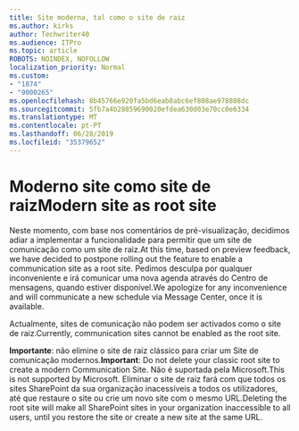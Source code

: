 ```yaml
---
title: Site moderna, tal como o site de raiz
ms.author: kirks
author: Techwriter40
ms.audience: ITPro
ms.topic: article
ROBOTS: NOINDEX, NOFOLLOW
localization_priority: Normal
ms.custom:
- "1874"
- "9000265"
ms.openlocfilehash: 8b45766e920fa5bd6eab8abc6ef808ae978808dc
ms.sourcegitcommit: 5fb7a4b28859690020efdea630d03e70cc0e6334
ms.translationtype: MT
ms.contentlocale: pt-PT
ms.lasthandoff: 06/28/2019
ms.locfileid: "35379652"
---
```

# <a name="modern-site-as-root-site"></a><span data-ttu-id="e13d1-102">Moderno site como site de raiz</span><span class="sxs-lookup"><span data-stu-id="e13d1-102">Modern site as root site</span></span>

<span data-ttu-id="e13d1-103">Neste momento, com base nos comentários de pré-visualização, decidimos adiar a implementar a funcionalidade para permitir que um site de comunicação como um site de raiz.</span><span class="sxs-lookup"><span data-stu-id="e13d1-103">At this time, based on preview feedback, we have decided to postpone rolling out the feature to enable a communication site as a root site.</span></span> <span data-ttu-id="e13d1-104">Pedimos desculpa por qualquer inconveniente e irá comunicar uma nova agenda através do Centro de mensagens, quando estiver disponível.</span><span class="sxs-lookup"><span data-stu-id="e13d1-104">We apologize for any inconvenience and will communicate a new schedule via Message Center, once it is available.</span></span>

<span data-ttu-id="e13d1-105">Actualmente, sites de comunicação não podem ser activados como o site de raiz.</span><span class="sxs-lookup"><span data-stu-id="e13d1-105">Currently, communication sites cannot be enabled as the root site.</span></span>

<span data-ttu-id="e13d1-106">**Importante**: não elimine o site de raiz clássico para criar um Site de comunicação modernos.</span><span class="sxs-lookup"><span data-stu-id="e13d1-106">**Important**: Do not delete your classic root site to create a modern Communication Site.</span></span> <span data-ttu-id="e13d1-107">Não é suportada pela Microsoft.</span><span class="sxs-lookup"><span data-stu-id="e13d1-107">This is not supported by Microsoft.</span></span> <span data-ttu-id="e13d1-108">Eliminar o site de raiz fará com que todos os sites SharePoint da sua organização inacessíveis a todos os utilizadores, até que restaure o site ou crie um novo site com o mesmo URL.</span><span class="sxs-lookup"><span data-stu-id="e13d1-108">Deleting the root site will make all SharePoint sites in your organization inaccessible to all users, until you restore the site or create a new site at the same URL.</span></span>
